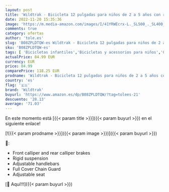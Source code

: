 ```yaml
---
layout: post
title: 'Wildtrak - Bicicleta 12 pulgadas para niños de 2 a 5 años con ruedines con ruedines - Negra y Verde'
date: 2022-11-20 15:35:36
image: 'https://m.media-amazon.com/images/I/41YRWEcrx-L._SL500_._SL400_.jpg'
comments: true
category: ofertas
author: 'tole.es'
slug: 'B08ZPLDTQW-es Wildtrak - Bicicleta 12 pulgadas para niños de 2 a 5 años...'
sku: 'B08ZPLDTQW-es'
tags: [ 'Bicicletas infantiles','Bicicletas y acessorios para niños','Ciclismo','Deportes y aire libre','Ropa y equipo para deportes','bicicleta','wildtrak','🇪🇸', ]
actualPrice: 84.99 EUR
currency: EUR
price: 84.99
comparePrice: 118.25 EUR
prodname: 'Wildtrak - Bicicleta 12 pulgadas para niños de 2 a 5 años con ruedines con ruedines - Negra y Verde'
country: 'es'
flag: '🇪🇸'
brand: 'Wildtrak'
buyurl: 'https://www.amazon.es/dp/B08ZPLDTQW/?tag=tolees-21'
descuento: '28.13'
average: '71.03'
---
```


En este momento está [{{< param title >}}]({{< param buyurl >}}) en el siguiente enlace!

[![{{< param prodname >}}]({{< param image >}})]({{< param buyurl >}})

🔎:

- Front calliper and rear calliper brakes
- Rigid suspension
- Adjustable handlebars
- Full Cover Chain Guard
- Adjustable seat

[🛒 Aquí!!!]({{< param buyurl >}})
